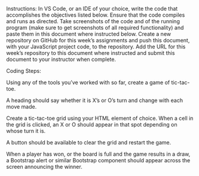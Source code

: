 Instructions: In VS Code, or an IDE of your choice, write the code that accomplishes the objectives listed below. Ensure that the code compiles and runs as directed. Take screenshots of the code and of the running program (make sure to get screenshots of all required functionality) and paste them in this document where instructed below. Create a new repository on GitHub for this week’s assignments and push this document, with your JavaScript project code, to the repository. Add the URL for this week’s repository to this document where instructed and submit this document to your instructor when complete.

Coding Steps:

Using any of the tools you’ve worked with so far, create a game of tic-tac-toe.

A heading should say whether it is X’s or O’s turn and change with each move made.

Create a tic-tac-toe grid using your HTML element of choice. When a cell in the grid is clicked, an X or O should appear in that spot depending on whose turn it is.

A button should be available to clear the grid and restart the game.

When a player has won, or the board is full and the game results in a draw, a Bootstrap alert or similar Bootstrap component should appear across the screen announcing the winner.